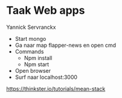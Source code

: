 # Taak Web apps

Yannick Servranckx

- Start mongo
- Ga naar map flapper-news en open cmd
- Commands
  * Npm install
  * Npm start
- Open browser
- Surf naar localhost:3000

https://thinkster.io/tutorials/mean-stack 


